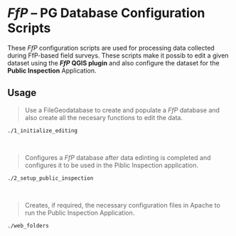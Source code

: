 # _FfP_ &ndash; PG Database Configuration Scripts

These _FfP_ configuration scripts are used for processing data collected during FfP-based field surveys. These scripts make it possib to edit a given dataset using the **_FfP_ QGIS plugin** and also configure the dataset for the **Public Inspection** Application.

## Usage

> Use a FileGeodatabase to create and populate a _FfP_ database and also create all the necesary functions to edit the data.

```
./1_initialize_editing
```

&nbsp;

> Configures a _FfP_ database after data edinting is completed and configures it to be used in the Piblic Inspection application.

```
./2_setup_public_inspection
```
&nbsp;

> Creates, if required, the necessary configuration files in Apache to run the Public Inspection Application.

```
./web_folders
```
